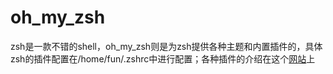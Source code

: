 # oh_my_zsh
zsh是一款不错的shell，oh_my_zsh则是为zsh提供各种主题和内置插件的，具体zsh的插件配置在/home/fun/.zshrc中进行配置；各种插件的介绍在这个[网站](https://github.com/robbyrussell/oh-my-zsh/wiki/Plugins-Overview)上